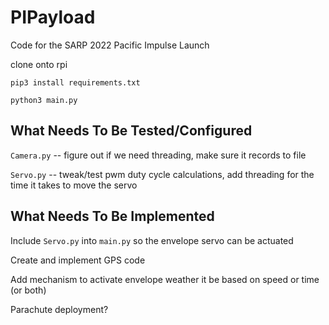 # PIPayload
Code for the SARP 2022 Pacific Impulse Launch

clone onto rpi

```pip3 install requirements.txt```

```python3 main.py```

## What Needs To Be Tested/Configured
```Camera.py``` -- figure out if we need threading, make sure it records to file

```Servo.py```  -- tweak/test pwm duty cycle calculations, add threading for the time it takes to move the servo


## What Needs To Be Implemented
Include ```Servo.py``` into ```main.py``` so the envelope servo can be actuated

Create and implement GPS code

Add mechanism to activate envelope weather it be based on speed or time (or both)

Parachute deployment?
